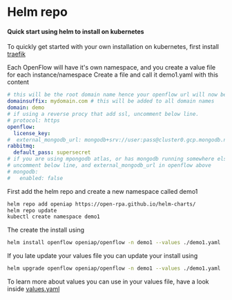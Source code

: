 # Helm repo
#### Quick start using helm to install on kubernetes

To quickly get started with your own installation on kubernetes, first install [traefik](https://doc.traefik.io/traefik/v1.7/user-guide/kubernetes/)

Each OpenFlow will have it's own namespace, and you create a value file for each instance/namespace
Create a file and call it demo1.yaml with this content

```yaml
# this will be the root domain name hence your openflow url will now be http://demo.mydomain.com 
domainsuffix: mydomain.com # this will be added to all domain names
domain: demo 
# if using a reverse procy that add ssl, uncomment below line.
# protocol: https
openflow:
  license_key: 
#  external_mongodb_url: mongodb+srv://user:pass@cluster0.gcp.mongodb.net?retryWrites=true&w=majority
rabbitmq:
  default_pass: supersecret
# if you are using mpongodb atlas, or has mongodb running somewhere else
# uncomment below line, and external_mongodb_url in openflow above
# mongodb:
#   enabled: false
```

First add the helm repo and  create a new namespace called demo1

``` sh
helm repo add openiap https://open-rpa.github.io/helm-charts/
helm repo update
kubectl create namespace demo1
```

The create the install using 

```sh
helm install openflow openiap/openflow -n demo1 --values ./demo1.yaml
```

If you late update your values file you can update your install using 

```sh
helm upgrade openflow openiap/openflow -n demo1 --values ./demo1.yaml
```

To learn more about values you can use in your values file, have a look inside [values.yaml](https://github.com/open-rpa/helm-charts/blob/main/charts/openflow/values.yaml) 

